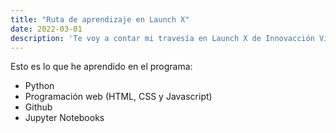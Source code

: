 ```yaml
---
title: "Ruta de aprendizaje en Launch X"
date: 2022-03-01
description: 'Te voy a contar mi travesía en Launch X de Innovacción Virtual'
---
```


Esto es lo que he aprendido en el programa:

- Python
- Programación web (HTML, CSS y Javascript)
- Github
- Jupyter Notebooks
